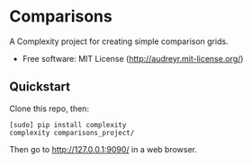 # Comparisons

A Complexity project for creating simple comparison grids.

* Free software: MIT License (http://audreyr.mit-license.org/)

## Quickstart

Clone this repo, then:

```
[sudo] pip install complexity
complexity comparisons_project/
```

Then go to http://127.0.0.1:9090/ in a web browser.
